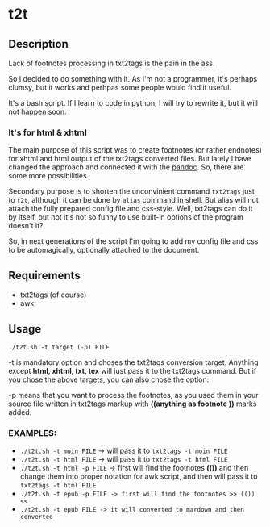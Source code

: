 # t2t

## Description

Lack of footnotes processing in txt2tags is the pain in the ass.

So I decided to do something with it. As I'm not a programmer, it's perhaps clumsy, but it works and perhpas some people would find it useful.

It's a bash script. If I learn to code in python, I will try to rewrite it, but it will not happen soon.

### It's for html & xhtml

The main purpose of this script was to create footnotes (or rather endnotes) for xhtml and html output of the txt2tags converted files. But lately I have changed the approach and connected it with the [pandoc](http://pandoc.org/). So, there are some more possibilities.

Secondary purpose is to shorten the unconvinient command `txt2tags` just to `t2t`, although it can be done by `alias` command in shell. But alias will not attach the fully prepared config file and css-style. Well, txt2tags can do it by itself, but not it's not so funny to use built-in options of the program doesn't it?

So, in next generations of the script I'm going to add my config file and css to be automagically, optionally attached to the document.


## Requirements

* txt2tags (of course)
* awk

## Usage

`./t2t.sh -t target (-p) FILE`


-t is mandatory option and choses the txt2tags conversion target. Anything except **html, xhtml, txt, tex** will just pass it
to the txt2tags command. But if you chose the above targets, you can also chose the option:

-p means that you want to process the footnotes, as you used them in your source file written in txt2tags markup with **((anything as footnote ))** marks added.

### EXAMPLES:

* `./t2t.sh -t moin FILE` -> will pass it to `txt2tags -t moin FILE`
* `./t2t.sh -t html FILE` -> will pass it to `txt2tags -t html FILE`
* `./t2t.sh -t html -p FILE` -> first will find the footnotes **(())** and then change them into proper notation for awk script, and then will pass it to `txt2tags -t html FILE`
* `./t2t.sh -t epub -p FILE -> first will find the footnotes >> (()) <<`
* `./t2t.sh -t epub FILE -> it will converted to mardown and then converted`



